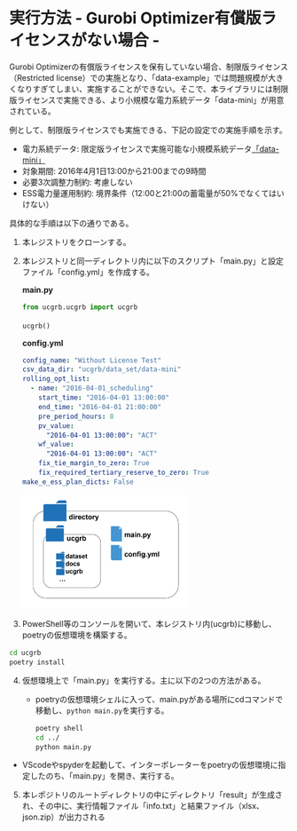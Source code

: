 # 実行方法 - Gurobi Optimizer有償版ライセンスがない場合 -

Gurobi Optimizerの有償版ライセンスを保有していない場合、制限版ライセンス（Restricted license）での実施となり、「data-example」では問題規模が大きくなりすぎてしまい、実施することができない。そこで、本ライブラリには制限版ライセンスで実施できる、より小規模な電力系統データ「data-mini」が用意されている。

例として、制限版ライセンスでも実施できる、下記の設定での実施手順を示す。

- 電力系統データ: 限定版ライセンスで実施可能な小規模系統データ[「data-mini」](../../data_set/data-mini)
- 対象期間: 2016年4月1日13:00から21:00までの9時間
- 必要3次調整力制約: 考慮しない
- ESS電力量運用制約: 境界条件（12:00と21:00の蓄電量が50%でなくてはいけない）

具体的な手順は以下の通りである。

1. 本レジストリをクローンする。


2. 本レジストリと同一ディレクトリ内に以下のスクリプト「main.py」と設定ファイル「config.yml」を作成する。

   **main.py**

   ```python
   from ucgrb.ucgrb import ucgrb

   ucgrb()
   ```

   **config.yml**

   ```yaml
   config_name: "Without License Test"
   csv_data_dir: "ucgrb/data_set/data-mini"
   rolling_opt_list:
     - name: "2016-04-01_scheduling"
       start_time: "2016-04-01 13:00:00"
       end_time: "2016-04-01 21:00:00"
       pre_period_hours: 8
       pv_value:
         "2016-04-01 13:00:00": "ACT"
       wf_value:
         "2016-04-01 13:00:00": "ACT"
       fix_tie_margin_to_zero: True
       fix_required_tertiary_reserve_to_zero: True
   make_e_ess_plan_dicts: False
   ```

   <img src="../img/03/directories_5.png" width="300" alt="Construct of directories">

3. PowerShell等のコンソールを開いて、本レジストリ内(ucgrb)に移動し、poetryの仮想環境を構築する。

  ```cmd
  cd ucgrb
  poetry install
  ```


4. 仮想環境上で「main.py」を実行する。主に以下の2つの方法がある。

   - poetryの仮想環境シェルに入って、main.pyがある場所にcdコマンドで移動し、`python main.py`を実行する。

     ```cmd
     poetry shell
     cd ../
     python main.py
     ```
  - VScodeやspyderを起動して、インターポレーターをpoetryの仮想環境に指定したのち、「main.py」を開き、実行する。

5. 本レポジトリのルートディレクトリの中にディレクトリ「result」が生成され、その中に、実行情報ファイル「info.txt」と結果ファイル（xlsx、json.zip）が出力される
